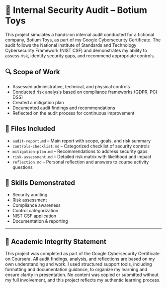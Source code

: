 # 🧾 Internal Security Audit – Botium Toys

This project simulates a hands-on internal audit conducted for a fictional company, Botium Toys, as part of my Google Cybersecurity Certificate. The audit follows the National Institute of Standards and Technology Cybersecurity Framework (NIST CSF) and demonstrates my ability to assess risk, identify security gaps, and recommend appropriate controls.

## 🔍 Scope of Work
- Assessed administrative, technical, and physical controls
- Conducted risk analysis based on compliance frameworks (GDPR, PCI DSS)
- Created a mitigation plan
- Documented audit findings and recommendations
- Reflected on the audit process for continuous improvement

## 📁 Files Included
- `audit-report.md` – Main report with scope, goals, and risk summary
- `controls-checklist.md` – Categorized checklist of security controls
- `mitigation-plan.md` – Recommendations to address security gaps
- `risk-assessment.md` – Detailed risk matrix with likelihood and impact
- `reflection.md` – Personal reflection and answers to course activity questions

## 🧠 Skills Demonstrated
- Security auditing
- Risk assessment
- Compliance awareness
- Control categorization
- NIST CSF application
- Documentation & reporting

---

## 📎 Academic Integrity Statement

This project was completed as part of the Google Cybersecurity Certificate on Coursera. All audit findings, analysis, and reflections are based on my own understanding and work. I used structured support tools, including formatting and documentation guidance, to organize my learning and ensure clarity in presentation. No content was copied or submitted without my full involvement, and this project reflects my authentic learning process.

